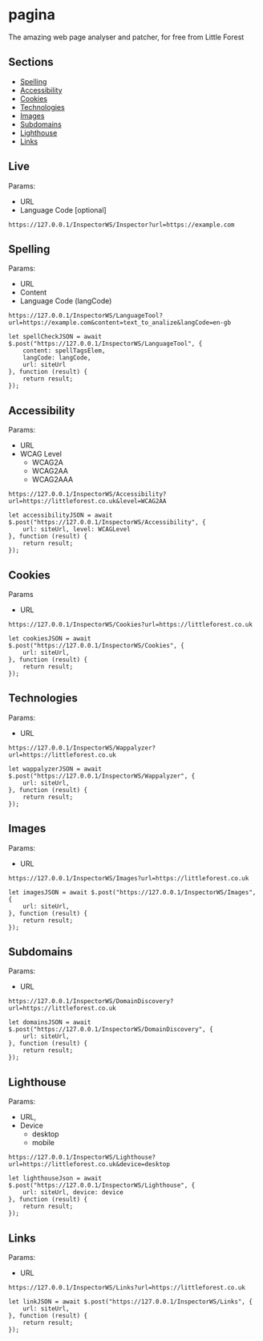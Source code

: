 # pagina

The amazing web page analyser and patcher, for free from Little Forest

## Sections

* <a href="#Spelling">Spelling</a>
* <a href="#Accessibility">Accessibility</a>
* <a href="#Cookies">Cookies</a>
* <a href="#Technologies">Technologies</a>
* <a href="#Images">Images</a>
* <a href="#Subdomains">Subdomains</a>
* <a href="#Lighthouse">Lighthouse</a>
* <a href="#Links">Links</a>

## Live

Params:

* URL
* Language Code [optional]

```
https://127.0.0.1/InspectorWS/Inspector?url=https://example.com
```

## Spelling

Params:

* URL
* Content
* Language Code (langCode)

```
https://127.0.0.1/InspectorWS/LanguageTool?url=https://example.com&content=text_to_analize&langCode=en-gb
```

```
let spellCheckJSON = await $.post("https://127.0.0.1/InspectorWS/LanguageTool", {
    content: spellTagsElem,
    langCode: langCode,
    url: siteUrl
}, function (result) {
    return result;
});
```

## Accessibility

Params:

* URL
* WCAG Level
    * WCAG2A
    * WCAG2AA
    * WCAG2AAA

```
https://127.0.0.1/InspectorWS/Accessibility?url=https://littleforest.co.uk&level=WCAG2AA
```

```
let accessibilityJSON = await $.post("https://127.0.0.1/InspectorWS/Accessibility", {
    url: siteUrl, level: WCAGLevel
}, function (result) {
    return result;
});
```

## Cookies

Params

* URL

```
https://127.0.0.1/InspectorWS/Cookies?url=https://littleforest.co.uk
```

```
let cookiesJSON = await $.post("https://127.0.0.1/InspectorWS/Cookies", {
    url: siteUrl,
}, function (result) {
    return result;
});
```

## Technologies

Params:

* URL

```
https://127.0.0.1/InspectorWS/Wappalyzer?url=https://littleforest.co.uk
```

```
let wappalyzerJSON = await $.post("https://127.0.0.1/InspectorWS/Wappalyzer", {
    url: siteUrl,
}, function (result) {
    return result;
});
```

## Images

Params:

* URL

```
https://127.0.0.1/InspectorWS/Images?url=https://littleforest.co.uk
```

```
let imagesJSON = await $.post("https://127.0.0.1/InspectorWS/Images", {
    url: siteUrl,
}, function (result) {
    return result;
});
```

## Subdomains

Params:

* URL

```
https://127.0.0.1/InspectorWS/DomainDiscovery?url=https://littleforest.co.uk
```

```
let domainsJSON = await $.post("https://127.0.0.1/InspectorWS/DomainDiscovery", {
    url: siteUrl,
}, function (result) {
    return result;
});
```

## Lighthouse

Params:

* URL,
* Device
    * desktop
    * mobile

```
https://127.0.0.1/InspectorWS/Lighthouse?url=https://littleforest.co.uk&device=desktop
```

```
let lighthouseJson = await $.post("https://127.0.0.1/InspectorWS/Lighthouse", {
    url: siteUrl, device: device
}, function (result) {
    return result;
});
```

## Links

Params:

* URL

```
https://127.0.0.1/InspectorWS/Links?url=https://littleforest.co.uk
```

```
let linkJSON = await $.post("https://127.0.0.1/InspectorWS/Links", {
    url: siteUrl,
}, function (result) {
    return result;
});
```
